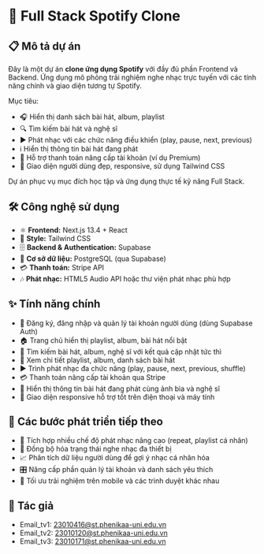 # 🎵 Full Stack Spotify Clone

## 📋 Mô tả dự án

Đây là một dự án **clone ứng dụng Spotify** với đầy đủ phần Frontend và Backend. Ứng dụng mô phỏng trải nghiệm nghe nhạc trực tuyến với các tính năng chính và giao diện tương tự Spotify.

Mục tiêu:

- 🎧 Hiển thị danh sách bài hát, album, playlist  
- 🔍 Tìm kiếm bài hát và nghệ sĩ  
- ▶️ Phát nhạc với các chức năng điều khiển (play, pause, next, previous)  
- ℹ️ Hiển thị thông tin bài hát đang phát  
- 🛒 Hỗ trợ thanh toán nâng cấp tài khoản (ví dụ Premium)  
- 🎨 Giao diện người dùng đẹp, responsive, sử dụng Tailwind CSS  

Dự án phục vụ mục đích học tập và ứng dụng thực tế kỹ năng Full Stack.

## 🛠 Công nghệ sử dụng

- ⚛️ **Frontend:** Next.js 13.4 + React  
- 🎨 **Style:** Tailwind CSS  
- 🗄 **Backend & Authentication:** Supabase  
- 🐘 **Cơ sở dữ liệu:** PostgreSQL (qua Supabase)  
- 💳 **Thanh toán:** Stripe API  
- 🎶 **Phát nhạc:** HTML5 Audio API hoặc thư viện phát nhạc phù hợp  

## ✨ Tính năng chính

- 🔐 Đăng ký, đăng nhập và quản lý tài khoản người dùng (dùng Supabase Auth)  
- 🏠 Trang chủ hiển thị playlist, album, bài hát nổi bật  
- 🔎 Tìm kiếm bài hát, album, nghệ sĩ với kết quả cập nhật tức thì  
- 📜 Xem chi tiết playlist, album, danh sách bài hát  
- ▶️ Trình phát nhạc đa chức năng (play, pause, next, previous, shuffle)  
- 💳 Thanh toán nâng cấp tài khoản qua Stripe  
- 🎤 Hiển thị thông tin bài hát đang phát cùng ảnh bìa và nghệ sĩ  
- 📱 Giao diện responsive hỗ trợ tốt trên điện thoại và máy tính  

## 🚧 Các bước phát triển tiếp theo

- 🔑 Tích hợp nhiều chế độ phát nhạc nâng cao (repeat, playlist cá nhân)  
- 🔄 Đồng bộ hóa trạng thái nghe nhạc đa thiết bị  
- 📈 Phân tích dữ liệu người dùng để gợi ý nhạc cá nhân hóa  
- 🎛 Nâng cấp phần quản lý tài khoản và danh sách yêu thích  
- 📱 Tối ưu trải nghiệm trên mobile và các trình duyệt khác nhau  

## 👤 Tác giả
- Email_tv1: 23010416@st.phenikaa-uni.edu.vn
- Email_tv2: 23010120@st.phenikaa-uni.edu.vn
- Email_tv3: 23010171@st.phenikaa-uni.edu.vn
